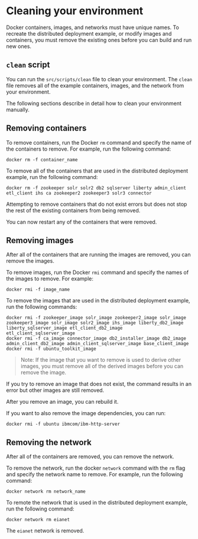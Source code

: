 # Cleaning your environment
Docker containers, images, and networks must have unique names. To recreate the distributed deployment example, or modify images and containers, you must remove the existing ones before you can build and run new ones.

## `clean` script
You can run the `src/scripts/clean` file to clean your environment. The `clean` file removes all of the example containers, images, and the network from your environment.

The following sections describe in detail how to clean your environment manually.

## Removing containers
To remove containers, run the Docker `rm` command and specify the name of the containers to remove. For example, run the following command:
```
docker rm -f container_name
```
To remove all of the containers that are used in the distributed deployment example, run the following command:
```
docker rm -f zookeeper solr solr2 db2 sqlserver liberty admin_client etl_client ihs ca zookeeper2 zookeeper3 solr3 connector
```

Attempting to remove containers that do not exist errors but does not stop the rest of the existing containers from being removed.

You can now restart any of the containers that were removed.

## Removing images
After all of the containers that are running the images are removed, you can remove the images.

To remove images, run the Docker `rmi` command and specify the names of the images to remove. For example:
```
docker rmi -f image_name
```

To remove the images that are used in the distributed deployment example, run the following commands:
```
docker rmi -f zookeeper_image solr_image zookeeper2_image solr_image zookeeper3_image solr_image solr2_image ihs_image liberty_db2_image liberty_sqlserver_image etl_client_db2_image etl_client_sqlserver_image
docker rmi -f ca_image connector_image db2_installer_image db2_image admin_client_db2_image admin_client_sqlserver_image base_client_image
docker rmi -f ubuntu_toolkit_image
```
>Note: If the image that you want to remove is used to derive other images, you must remove all of the derived images before you can remove the image.

If you try to remove an image that does not exist, the command results in an error but other images are still removed.

After you remove an image, you can rebuild it.

If you want to also remove the image dependencies, you can run:
```
docker rmi -f ubuntu ibmcom/ibm-http-server
```

## Removing the network
After all of the containers are removed, you can remove the network.

To remove the network, run the docker `network` command with the `rm` flag and specify the network name to remove. For example, run the following command:
```
docker network rm network_name
```

To remote the network that is used in the distributed deployment example, run the following command:
```
docker network rm eianet
```

The `eianet` network is removed.
